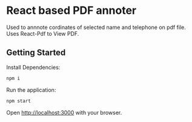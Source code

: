 # React based PDF annoter
Used to annnote cordinates of selected name and telephone on pdf file.
Uses React-Pdf to View PDF.

## Getting Started
Install Dependencies:
```bash
npm i
```
Run the application:

```bash
npm start
```

Open [http://localhost:3000](http://localhost:3000) with your browser.

